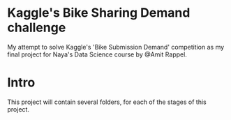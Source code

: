 # Kaggle's Bike Sharing Demand challenge
My attempt to solve Kaggle's 'Bike Submission Demand' competition as my final project for Naya's Data Science course by @Amit Rappel.

# Intro

This project will contain several folders, for each of the stages of this project.
